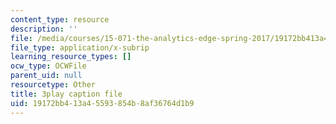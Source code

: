 ```yaml
---
content_type: resource
description: ''
file: /media/courses/15-071-the-analytics-edge-spring-2017/19172bb413a45593854b8af36764d1b9_D-9R7zfUTWw.vtt
file_type: application/x-subrip
learning_resource_types: []
ocw_type: OCWFile
parent_uid: null
resourcetype: Other
title: 3play caption file
uid: 19172bb4-13a4-5593-854b-8af36764d1b9
---
```


